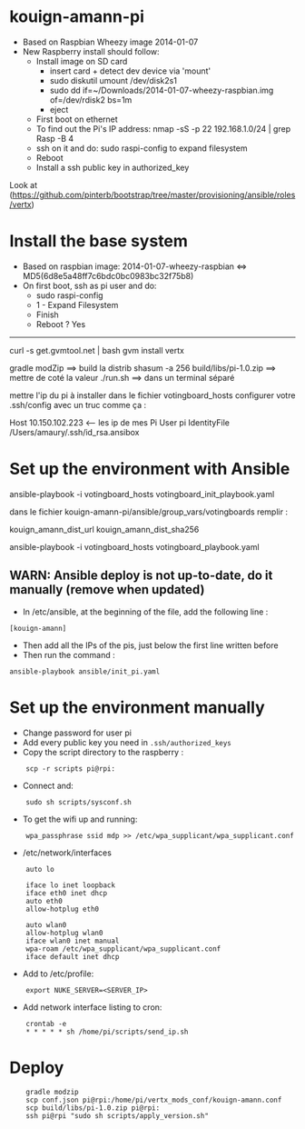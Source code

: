 kouign-amann-pi
===============

* Based on Raspbian Wheezy image 2014-01-07
* New Raspberry install should follow:
    * Install image on SD card
        * insert card + detect dev device via 'mount'
        * sudo diskutil umount /dev/disk2s1
        * sudo dd if=~/Downloads/2014-01-07-wheezy-raspbian.img of=/dev/rdisk2 bs=1m
        * eject
    * First boot on ethernet
    * To find out the Pi's IP address: nmap -sS -p 22 192.168.1.0/24 | grep Rasp -B 4
    * ssh on it and do: sudo raspi-config to expand filesystem
    * Reboot
    * Install a ssh public key in authorized_key

Look at (https://github.com/pinterb/bootstrap/tree/master/provisioning/ansible/roles/vertx)

# Install the base system

* Based on raspbian image: 2014-01-07-wheezy-raspbian <=> MD5(6d8e5a48ff7c6bdc0bc0983bc32f75b8)
* On first boot, ssh as pi user and do:
    * sudo raspi-config
    * 1 - Expand Filesystem
    * Finish
    * Reboot ? Yes

---
curl -s get.gvmtool.net | bash
gvm install vertx

gradle modZip ==> build la distrib
shasum -a 256 build/libs/pi-1.0.zip ==> mettre de coté la valeur
./run.sh ==> dans un terminal séparé

mettre l'ip du pi à installer dans le fichier votingboard_hosts
configurer votre .ssh/config avec un truc comme ça :

Host 10.150.102.223   <-- les ip de mes Pi
User pi
IdentityFile /Users/amaury/.ssh/id_rsa.ansibox

# Set up the environment with Ansible

ansible-playbook -i votingboard_hosts votingboard_init_playbook.yaml

dans le fichier kouign-amann-pi/ansible/group_vars/votingboards remplir :

   kouign_amann_dist_url
   kouign_amann_dist_sha256

ansible-playbook -i votingboard_hosts votingboard_playbook.yaml



## WARN: Ansible deploy is not up-to-date, do it manually (remove when updated)
* In /etc/ansible, at the beginning of the file, add the following line :
```
[kouign-amann]
```

* Then add all the IPs of the pis, just below the first line written before
* Then run the command :
```
ansible-playbook ansible/init_pi.yaml
```

# Set up the environment manually

* Change password for user pi
* Add every public key you need in ```.ssh/authorized_keys```
* Copy the script directory to the raspberry :
```
    scp -r scripts pi@rpi:
```
* Connect and:
```
    sudo sh scripts/sysconf.sh
```
* To get the wifi up and running:
```
    wpa_passphrase ssid mdp >> /etc/wpa_supplicant/wpa_supplicant.conf
```
* /etc/network/interfaces
```
    auto lo

    iface lo inet loopback
    iface eth0 inet dhcp
    auto eth0
    allow-hotplug eth0

    auto wlan0
    allow-hotplug wlan0
    iface wlan0 inet manual
    wpa-roam /etc/wpa_supplicant/wpa_supplicant.conf
    iface default inet dhcp
```
* Add to /etc/profile:
```
    export NUKE_SERVER=<SERVER_IP>
```
* Add network interface listing to cron:
```
    crontab -e
    * * * * * sh /home/pi/scripts/send_ip.sh
```

# Deploy
```
    gradle modzip
    scp conf.json pi@rpi:/home/pi/vertx_mods_conf/kouign-amann.conf
    scp build/libs/pi-1.0.zip pi@rpi:
    ssh pi@rpi "sudo sh scripts/apply_version.sh"
```
